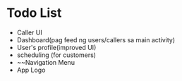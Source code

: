 # Todo List
- Caller UI
- Dashboard(pag feed ng users/callers sa main activity)
- User's profile(improved UI)
- scheduling (for customers)
- ~~Navigation Menu
- App Logo
